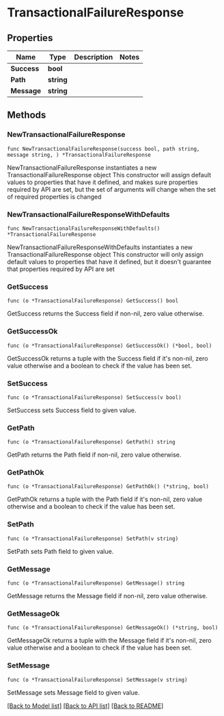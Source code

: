 # TransactionalFailureResponse

## Properties

Name | Type | Description | Notes
------------ | ------------- | ------------- | -------------
**Success** | **bool** |  | 
**Path** | **string** |  | 
**Message** | **string** |  | 

## Methods

### NewTransactionalFailureResponse

`func NewTransactionalFailureResponse(success bool, path string, message string, ) *TransactionalFailureResponse`

NewTransactionalFailureResponse instantiates a new TransactionalFailureResponse object
This constructor will assign default values to properties that have it defined,
and makes sure properties required by API are set, but the set of arguments
will change when the set of required properties is changed

### NewTransactionalFailureResponseWithDefaults

`func NewTransactionalFailureResponseWithDefaults() *TransactionalFailureResponse`

NewTransactionalFailureResponseWithDefaults instantiates a new TransactionalFailureResponse object
This constructor will only assign default values to properties that have it defined,
but it doesn't guarantee that properties required by API are set

### GetSuccess

`func (o *TransactionalFailureResponse) GetSuccess() bool`

GetSuccess returns the Success field if non-nil, zero value otherwise.

### GetSuccessOk

`func (o *TransactionalFailureResponse) GetSuccessOk() (*bool, bool)`

GetSuccessOk returns a tuple with the Success field if it's non-nil, zero value otherwise
and a boolean to check if the value has been set.

### SetSuccess

`func (o *TransactionalFailureResponse) SetSuccess(v bool)`

SetSuccess sets Success field to given value.


### GetPath

`func (o *TransactionalFailureResponse) GetPath() string`

GetPath returns the Path field if non-nil, zero value otherwise.

### GetPathOk

`func (o *TransactionalFailureResponse) GetPathOk() (*string, bool)`

GetPathOk returns a tuple with the Path field if it's non-nil, zero value otherwise
and a boolean to check if the value has been set.

### SetPath

`func (o *TransactionalFailureResponse) SetPath(v string)`

SetPath sets Path field to given value.


### GetMessage

`func (o *TransactionalFailureResponse) GetMessage() string`

GetMessage returns the Message field if non-nil, zero value otherwise.

### GetMessageOk

`func (o *TransactionalFailureResponse) GetMessageOk() (*string, bool)`

GetMessageOk returns a tuple with the Message field if it's non-nil, zero value otherwise
and a boolean to check if the value has been set.

### SetMessage

`func (o *TransactionalFailureResponse) SetMessage(v string)`

SetMessage sets Message field to given value.



[[Back to Model list]](../README.md#documentation-for-models) [[Back to API list]](../README.md#documentation-for-api-endpoints) [[Back to README]](../README.md)


